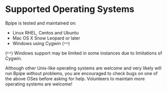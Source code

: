 # Supported Operating Systems

Bpipe is tested and maintained on:
- Linux RHEL, Centos and Ubuntu
- Mac OS X Snow Leopard or later
- Windows using Cygwin (`**`)

(`**`) Windows support may be limited in some instances due to limitations of Cygwin.

Although other Unix-like operating systems are welcome and very likely will run Bpipe without problems, you are encouraged to check bugs on one of the above OSes before asking for help.   Volunteers to maintain more operating systems are welcome!